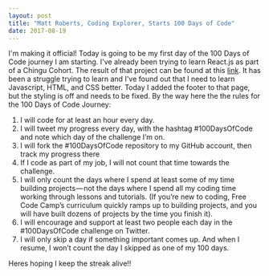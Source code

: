 ```yaml
---
layout: post
title: "Matt Roberts, Coding Explorer, Starts 100 Days of Code"
date: 2017-08-19
---
```


I'm making it official! Today is going to be my first day of the 100 Days of Code journey I am starting. I've already
been trying to learn React.js as part of a Chingu Cohort. The result of that project can be found at 
this [link](https://quiet-depths-19003.herokuapp.com/). It has been a struggle trying to learn and I've found out that
I need to learn Javascript, HTML, and CSS better. Today I added the footer to that page, but the styling is off and needs
to be fixed. By the way here the the rules for the 100 Days of Code Journey:

1. I will code for at least an hour every day.
2. I will tweet my progress every day, with the hashtag #100DaysOfCode and note which day of the challenge I’m on.
3. I will fork the #100DaysOfCode repository to my GitHub account, then track my progress there
4. If I code as part of my job, I will not count that time towards the challenge.
5. I will only count the days where I spend at least some of my time building projects — not the days where I spend all my coding time working through lessons and tutorials. (If you’re new to coding, Free Code Camp’s curriculum quickly ramps up to building projects, and you will have built dozens of projects by the time you finish it).
6. I will encourage and support at least two people each day in the #100DaysOfCode challenge on Twitter.
7. I will only skip a day if something important comes up. And when I resume, I won’t count the day I skipped as one of my 100 days.

Heres hoping I keep the streak alive!!
